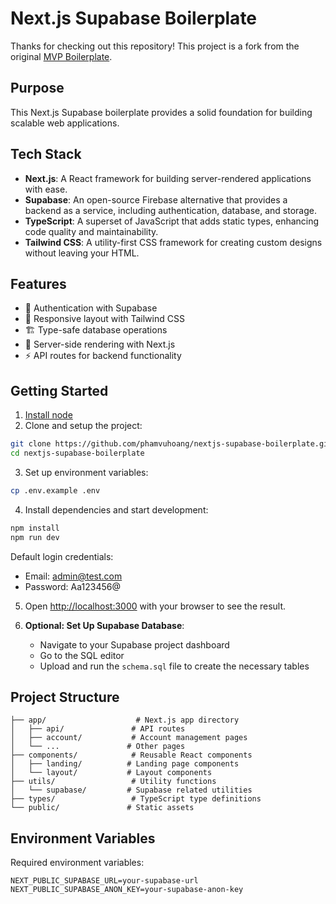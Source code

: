 # Next.js Supabase Boilerplate

Thanks for checking out this repository! This project is a fork from the original [MVP Boilerplate](https://github.com/devtodollars/mvp-boilerplate).

## Purpose

This Next.js Supabase boilerplate provides a solid foundation for building scalable web applications.

## Tech Stack

- **Next.js**: A React framework for building server-rendered applications with ease.
- **Supabase**: An open-source Firebase alternative that provides a backend as a service, including authentication, database, and storage.
- **TypeScript**: A superset of JavaScript that adds static types, enhancing code quality and maintainability.
- **Tailwind CSS**: A utility-first CSS framework for creating custom designs without leaving your HTML.

## Features

- 🔐 Authentication with Supabase
- 📱 Responsive layout with Tailwind CSS
- 🏗️ Type-safe database operations
- 🚀 Server-side rendering with Next.js
- ⚡ API routes for backend functionality

## Getting Started

1. [Install node](https://nodejs.org/en/download)
2. Clone and setup the project:

```bash
git clone https://github.com/phamvuhoang/nextjs-supabase-boilerplate.git
cd nextjs-supabase-boilerplate
```

3. Set up environment variables:

```bash
cp .env.example .env
```

4. Install dependencies and start development:

```bash
npm install
npm run dev
```

Default login credentials:
- Email: admin@test.com
- Password: Aa123456@

5. Open [http://localhost:3000](http://localhost:3000) with your browser to see the result.

6. **Optional: Set Up Supabase Database**:
   - Navigate to your Supabase project dashboard
   - Go to the SQL editor
   - Upload and run the `schema.sql` file to create the necessary tables

## Project Structure

```
├── app/                    # Next.js app directory
│   ├── api/               # API routes
│   ├── account/           # Account management pages
│   └── ...               # Other pages
├── components/            # Reusable React components
│   ├── landing/          # Landing page components
│   └── layout/           # Layout components
├── utils/                 # Utility functions
│   └── supabase/         # Supabase related utilities
├── types/                 # TypeScript type definitions
└── public/               # Static assets
```

## Environment Variables

Required environment variables:

```
NEXT_PUBLIC_SUPABASE_URL=your-supabase-url
NEXT_PUBLIC_SUPABASE_ANON_KEY=your-supabase-anon-key
```